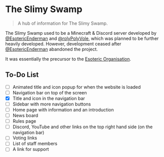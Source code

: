 # The Slimy Swamp

> A hub of information for The Slimy Swamp.

The Slimy Swamp used to be a Minecraft & Discord server developed by [@EsotericEnderman](https://github.com/EsotericEnderman) and [@rolyPolyVole](https://github.com/rolyPolyVole), which was planned to be further heavily developed. However, development ceased after [@EsotericEnderman](https://github.com/EsotericEnderman) abandoned the project.

It was essentially the precursor to the [Esoteric Organisation](https://github.com/EsotericOrganisation).

## To-Do List

- [ ] Animated title and icon popup for when the website is loaded
- [ ] Navigation bar on top of the screen
- [X] Title and icon in the navigation bar
- [ ] Sidebar with more navigation buttons
- [ ] Home page with information and an introduction
- [ ] News board
- [ ] Rules page
- [ ] Discord, YouTube and other links on the top right hand side (on the navigation bar)
- [ ] Voting links
- [ ] List of staff members
- [ ] A link for support
